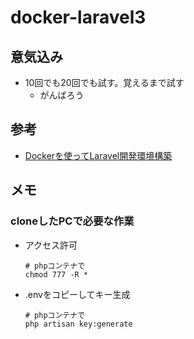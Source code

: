 # docker-laravel3

## 意気込み
- 10回でも20回でも試す。覚えるまで試す
  - がんばろう

## 参考
- [Dockerを使ってLaravel開発環境構築][link1]

## メモ
### cloneしたPCで必要な作業 
- アクセス許可
  ```
  # phpコンテナで
  chmod 777 -R *
  ```
- .envをコピーしてキー生成
  ```
  # phpコンテナで
  php artisan key:generate
  ```


[link1]:https://qiita.com/A-Kira/items/1c55ef689c0f91420e81
